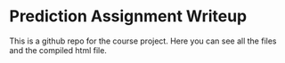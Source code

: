 # Prediction Assignment Writeup

This is a github repo for the course project. Here you can see all the files and the compiled html file.